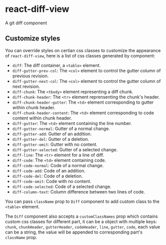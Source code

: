 # react-diff-view

A git diff component

## Customize styles

You can override styles on certian css classes to customize the appearance of `react-diff-view`, here is a list of css classes generated by component:

- `diff`: The diff container, a `<table>` element.
- `diff-gutter-prev-col`: The `<col>` element to control the gutter column of previous revision.
- `diff-gutter-next-col`:  The `<col>` element to control the gutter column of next revision.
- `diff-chunk`: The `<tbody>` element representing a diff chunk.
- `diff-chunk-header`: The `<tr>` element reprensenting the chunk's header.
- `diff-chunk-header-gutter`: The `<td>` element corresponding to gutter within chunk header.
- `diff-chunk-header-content`: The `<td>` element corresponding to code content within chunk header.
- `diff-gutter`: The `<td>` element containing the line number.
- `diff-gutter-normal`: Gutter of a normal change.
- `diff-gutter-add`: Gutter of an addition.
- `diff-gutter-del`: Gutter of a deletion.
- `diff-gutter-omit`: Gutter with no content.
- `diff-gutter-selected`: Gutter of a selected change.
- `diff-line`: The `<tr>` element for a line of diff.
- `diff-code`: The `<td>` element containing code.
- `diff-code-normal`: Code of a normal change.
- `diff-code-add`: Code of an addition.
- `diff-code-del`: Code of a deletion.
- `diff-code-omit`: Code with no content.
- `diff-code-selected`: Code of a selected change.
- `diff-column-text`: Column difference between two lines of code.

You can pass `className` prop to `Diff` component to add custom class to the `<table>` element.

The `Diff` component also accepts a `customClassNames` prop which contains custom css classes for different part, it can be a object with multiple keys: `chunk`, `chunkHeader`, `gutterHeader`, `codeHeader`, `line`, `gutter`, `code`, each value can be a string, the value will be appended to corresponding part's `className` prop.
